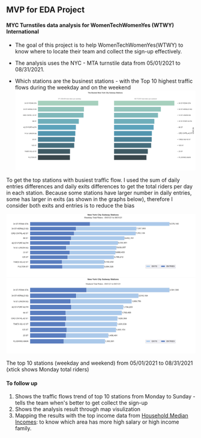 ## MVP for EDA Project
#### MYC Turnstiles data analysis for WomenTechWomenYes (WTWY) International 

- The goal of this project is to help WomenTechWomenYes(WTWY) to know where to locate their team and collect the sign-up effectively. 

- The analysis uses the NYC - MTA turnstile data from 05/01/2021 to 08/31/2021.
- Which stations are the businest stations - with the Top 10 highest traffic flows during the weekday and on the weekend
![](https://github.com/CodeHana/DA_Project/blob/main/pics/Busiest_NYC_Subway.png)

To get the top stations with busiest traffic flow. 
I used the sum of daily entries differences and daily exits differences to get the total riders per day in each station. 
Because some stations have larger number in daily entries, some has larger in exits (as shown in the graphs below), therefore I consider both exits and entries is to reduce the bias

![](https://github.com/CodeHana/DA_Project/blob/main/pics/NYC_weekdayRiders.png)
![](https://github.com/CodeHana/DA_Project/blob/main/pics/NYC_weekendRiders.png)

The top 10 stations (weekday and weekend) from 05/01/2021 to 08/31/2021 (xtick shows Monday total riders)


#### To follow up
1. Shows the traffic flows trend of top 10 stations from Monday to Sunday - tells the team when's better to get collect the sign-up
2. Shows the analysis result through map visulization 
3. Mapping the results with the top income data from  [Household Median Incomes](https://data.cccnewyork.org/data/map/66/median-incomes#66/50/6/107/62/a/a): to know which area has more high salary or high income family. 
